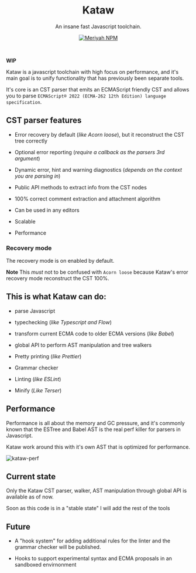 <h1 align="center">Kataw</h1>

<p align="center"> An insane fast Javascript toolchain.</p>

<p align="center">
<a href="https://github.com/kataw/kataw"><img src="https://img.shields.io/badge/code_style-kataw-ff69b4.svg?style=flat-square" alt="Meriyah NPM"/></a>
</p>
<br>

**WIP**

Kataw is a javascript toolchain with high focus on performance, and it's main goal is to unify functionality that has previously been separate tools.

It's core is an CST parser that emits an ECMAScript friendly CST and allows you to
parse `ECMAScript® 2022 (ECMA-262 12th Edition) language specification`.

## CST parser features

- Error recovery by default (_like Acorn loose_), but it reconstruct the CST tree correctly

- Optional error reporting (_require a callback as the parsers 3rd argument_)

- Dynamic error, hint and warning diagnostics (_depends on the context you are parsing in_)

- Public API methods to extract info from the CST nodes

- 100% correct comment extraction and attachment algorithm

- Can be used in any editors

- Scalable

- Performance

### Recovery mode

The recovery mode is on enabled by default.

**Note** This *must* not to be confused with `Acorn loose` because Kataw's error recovery mode reconstruct the CST 100%.

## This is what Kataw can do:

- parse Javascript

- typechecking (_like Typescript and Flow_)

- transform current ECMA code to older ECMA versions (_like Babel_)

- global API to perform AST manipulation and tree walkers

- Pretty printing (_like Prettier_)

- Grammar checker

- Linting (_like ESLint_)

- Minify (_Like Terser_)

## Performance 

Performance is all about the memory and GC pressure, and it's commonly known that the ESTree and Babel AST is the real perf killer for parsers in Javascript.

Kataw work around this with it's own AST that is optimized for performance.

![kataw-perf](https://user-images.githubusercontent.com/31855118/116775569-3242ff80-aa96-11eb-86b2-238a10388c36.png)


## Current state

Only the Kataw CST parser, walker, AST manipulation through global API is available as of now.

Soon as this code is in a "stable state" I will add the rest of the tools

## Future

- A "hook system" for adding additional rules for the linter and the grammar checker will be published.

- Hooks to support experimental syntax and ECMA proposals in an sandboxed envirnonment
